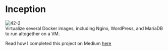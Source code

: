 # Inception
![42-2](https://github.com/user-attachments/assets/4b31557d-874a-478d-a67e-c406364868be)  
Virtualize several Docker images, including Nginx, WordPress, and MariaDB to run altogether on a VM.

Read how I completed this project on Medium [here](https://medium.com/@wintgensromain/42-inception-project-a-beginners-guide-c1e2ab19bb9d)
